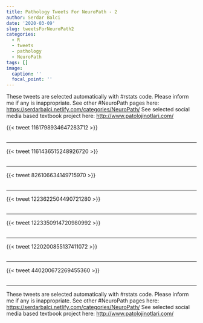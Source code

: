 ```yaml
---
title: Pathology Tweets For NeuroPath - 2
author: Serdar Balci
date: '2020-03-09'
slug: tweetsForNeuroPath2
categories:
  - R
  - tweets
  - pathology
  - NeuroPath
tags: []
image:
  caption: ''
  focal_point: ''
---
```



These tweets are selected automatically with #rstats code. Please inform me if any is inappropriate.
See other #NeuroPath pages here: https://serdarbalci.netlify.com/categories/NeuroPath/ 
See selected social media based textbook project here: http://www.patolojinotlari.com/

{{< tweet 1161798934647283712 >}}
<br>
<br>
<hr>
{{< tweet 1161436515248926720 >}}
<br>
<br>
<hr>
{{< tweet 826106634149715970 >}}
<br>
<br>
<hr>
{{< tweet 1223622504490721280 >}}
<br>
<br>
<hr>
{{< tweet 1223350914720980992 >}}
<br>
<br>
<hr>
{{< tweet 1220200855137411072 >}}
<br>
<br>
<hr>
{{< tweet 440200672269455360 >}}
<br>
<br>
<hr>


These tweets are selected automatically with #rstats code. Please inform me if any is inappropriate.
See other #NeuroPath pages here: https://serdarbalci.netlify.com/categories/NeuroPath/ 
See selected social media based textbook project here: http://www.patolojinotlari.com/
